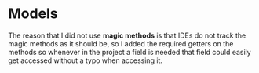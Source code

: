# Models

The reason that I did not use **magic methods** is that IDEs do not
track the magic methods as it should be, so I added the required
getters on the methods so whenever in the project a field is needed
that field could easily get accessed without a typo when accessing it.
